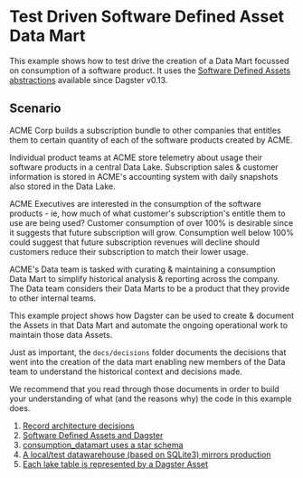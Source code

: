 # Test Driven Software Defined Asset Data Mart

This example shows how to test drive the creation of a Data Mart focussed on consumption of a software product.  It uses the 
[Software Defined Assets abstractions](https://docs.dagster.io/guides/dagster/software-defined-assets) available since Dagster v0.13.

## Scenario

ACME Corp builds a subscription bundle to other companies that entitles them to certain quantity of each of the software products created by ACME.  

Individual product teams at ACME store telemetry about usage their software products in a central Data Lake.
Subscription sales & customer information is stored in ACME's accounting system with daily snapshots also stored in the Data Lake.

ACME Executives are interested in the consumption of the software products - ie, how much of what customer's subscription's entitle them to use
are being used?  Customer consumption of over 100% is desirable since it suggests that future subscription will grow.  Consumption well below 100%
could suggest that future subscription revenues will decline should customers reduce their subscription to match their lower usage.

ACME's Data team is tasked with curating & maintaining a consumption Data Mart to simplify historical analysis & reporting across the company.
The Data team considers their Data Marts to be a product that they provide to other internal teams. 

This example project shows how Dagster can be used to create & document the Assets in that Data Mart and automate the ongoing operational work to 
maintain those data Assets.

Just as important, the `docs/decisions` folder documents the decisions that went into the creation of the data mart enabling new members of the Data team
to understand the historical context and decisions made.

We recommend that you read through those documents in order to build your understanding of what (and the reasons why) the code in this example does.

1. [Record architecture decisions](docs/decisions/0001-record-architecture-decisions.md)
2. [Software Defined Assets and Dagster](docs/decisions/0002-software-defined-assets-and-dagster.md)
3. [consumption_datamart uses a star schema](docs/decisions/0003-consumption_datamart-uses-a-star-schema.md)
4. [A local/test datawarehouse (based on SQLite3) mirrors production ](docs/decisions/0004-local-datawarehouse-mirrors-production.md)
5. [Each lake table is represented by a Dagster Asset](docs/decisions/0005-each_lake_table_is_represented_by_an_asset.md)


